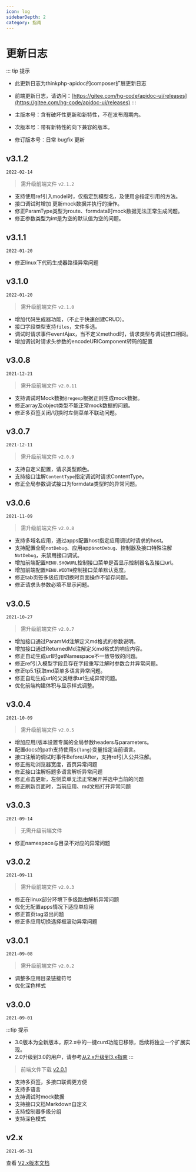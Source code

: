 ```yaml
---
icon: log
sidebarDepth: 2
category: 指南
---
```


# 更新日志

::: tip 提示
- 此更新日志为thinkphp-apidoc的composer扩展更新日志
- 前端更新日志，请访问：[https://gitee.com/hg-code/apidoc-ui/releases](https://gitee.com/hg-code/apidoc-ui/releases)
:::


- 主版本号：含有破坏性更新和新特性，不在发布周期内。
- 次版本号：带有新特性的向下兼容的版本。
- 修订版本号：日常 bugfix 更新


## v3.1.2

`2022-02-14`

> 需升级前端文件 `v2.1.2`

- 支持使用ref引入model时，仅指定到模型名，及使用@指定引用的方法。
- 接口调试时增加 更新mock数据并执行的操作。
- 修正ParamType类型为route、formdata时mock数据无法正常生成问题。
- 修正参数类型为int是为空的默认值为空的问题。


## v3.1.1
`2022-01-20`


- 修正linux下代码生成器路径异常问题


## v3.1.0
`2022-01-20`

> 需升级前端文件 `v2.1.0`

- 增加代码生成器功能，（不止于快速创建CRUD）。
- 接口字段类型支持`files`，文件多选。
- 调试时请求事件eventAjax，当不定义method时，请求类型与调试接口相同。
- 增加调试时请求头参数的encodeURIComponent转码的配置


## v3.0.8
`2021-12-21`

> 需升级前端文件 `v2.0.11`

- 支持调试时Mock数据`@regexp`根据正则生成mock数据。
- 修正array及object类型不能正常mock数据的问题。
- 修正多页签关闭/切换时左侧菜单不联动问题。


## v3.0.7
`2021-12-11`

> 需升级前端文件 `v2.0.9`

- 支持自定义配置，请求类型颜色。
- 支持接口注解`ContentType`指定调试时请求ContentType。
- 修正全局参数调试接口为formdata类型时的异常问题。



## v3.0.6
`2021-11-09`

> 需升级前端文件 `v2.0.8`

- 支持多域名应用，通过apps配置host指定应用调试时请求的host。
- 支持配置全局`notDebug`、应用apps`notDebug`、控制器及接口特殊注解`NotDebug`，来禁用接口调试。
- 增加前端配置`MENU.SHOWURL`控制接口菜单是否显示控制器名及接口url。
- 增加前端配置`MENU.WIDTH`控制接口菜单默认宽度。
- 修正tab页签多级应用切换时页面操作不留存问题。
- 修正请求头参数必填不显示问题。



## v3.0.5
`2021-10-27`

> 需升级前端文件 `v2.0.7`

- 增加接口通过ParamMd注解定义md格式的参数说明。
- 增加接口通过ReturnedMd注解定义md格式的响应内容。
- 修正自动生成url时getNamespace不一致导致的问题。
- 修正ref引入模型字段且存在字段重写注解时参数合并异常问题。
- 修正tp5.1获取md菜单多语言异常问题。
- 修正自动生成url的父类继承url生成异常问题。
- 优化前端构建体积与显示样式调整。


## v3.0.4
`2021-10-09`

> 需升级前端文件 `v2.0.5`

- 增加应用/版本设置专属的全局参数headers与parameters。
- 配置docs的path支持使用`${lang}`变量指定当前语言。
- 接口注解的调试时事件Before/After，支持ref引入公共注解。
- 修正拖动浏览器宽度，首页异常问题
- 修正接口注解标题多语言解析异常问题
- 修正点击更新，左侧菜单无法正常展开并选中当前的问题
- 修正刷新页面时，当前应用、md文档打开异常问题



## v3.0.3
`2021-09-14`

> 无需升级前端文件

- 修正namespace与目录不对应的异常问题


## v3.0.2
`2021-09-11`

> 需升级前端文件 `v2.0.3`

- 修正在linux部分环境下多级路由解析异常问题
- 优化无配置apps情况下适应单应用
- 修正首页tag溢出问题
- 修正多应用切换选择框滚动异常问题


## v3.0.1
`2021-09-08`

> 需升级前端文件 `v2.0.2`

- 调整多应用目录链接符号
- 优化深色样式



## v3.0.0
`2021-09-01`

:::tip 提示
- 3.0版本为全新版本，原2.x中的一键curd功能已移除，后续将独立一个扩展实现。
- 2.0升级到3.0的用户，请参考[从2.x升级到3.x指南]()
:::


> 前端文件下载 [v2.0.1](https://gitee.com/hg-code/apidoc-ui/attach_files/817036/download/apidoc.zip)

- 支持多页签，多接口联调更方便
- 支持多语言
- 支持调试时mock数据
- 支持接口文档Markdown自定义
- 支持控制器多级分组
- 支持深色模式



## v2.x
`2021-05-31`

查看 [V2.x版本文档](/v2/)




